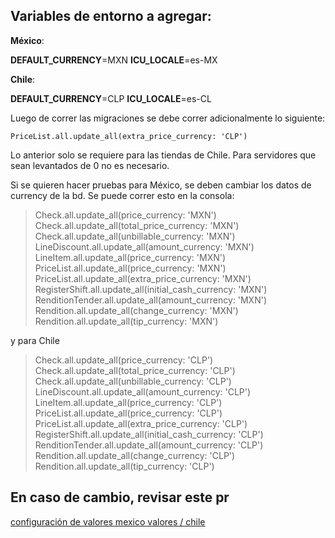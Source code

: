 
## Variables de entorno a agregar:

**México**:

**DEFAULT_CURRENCY**=MXN
**ICU_LOCALE**=es-MX

**Chile**:

**DEFAULT_CURRENCY**=CLP
**ICU_LOCALE**=es-CL

Luego de correr las migraciones se debe correr adicionalmente lo siguiente:

`PriceList.all.update_all(extra_price_currency: 'CLP')`

Lo anterior solo se requiere para las tiendas de Chile. Para servidores que sean levantados de 0 no es necesario.

Si se quieren hacer pruebas para México, se deben cambiar los datos de currency de la bd. Se puede correr esto en la consola:

> Check.all.update_all(price_currency: 'MXN')  
> Check.all.update_all(total_price_currency: 'MXN')  
> Check.all.update_all(unbillable_currency: 'MXN')  
> LineDiscount.all.update_all(amount_currency: 'MXN')  
> LineItem.all.update_all(price_currency: 'MXN')  
> PriceList.all.update_all(price_currency: 'MXN')  
> PriceList.all.update_all(extra_price_currency: 'MXN')  
> RegisterShift.all.update_all(initial_cash_currency: 'MXN')  
> RenditionTender.all.update_all(amount_currency: 'MXN')  
> Rendition.all.update_all(change_currency: 'MXN')  
> Rendition.all.update_all(tip_currency: 'MXN')

y para Chile

> Check.all.update_all(price_currency: 'CLP')  
> Check.all.update_all(total_price_currency: 'CLP')  
> Check.all.update_all(unbillable_currency: 'CLP')  
> LineDiscount.all.update_all(amount_currency: 'CLP')  
> LineItem.all.update_all(price_currency: 'CLP')  
> PriceList.all.update_all(price_currency: 'CLP')  
> PriceList.all.update_all(extra_price_currency: 'CLP')  
> RegisterShift.all.update_all(initial_cash_currency: 'CLP')  
> RenditionTender.all.update_all(amount_currency: 'CLP')  
> Rendition.all.update_all(change_currency: 'CLP')  
> Rendition.all.update_all(tip_currency: 'CLP')


## En caso de cambio, revisar este pr
[configuración de valores mexico valores / chile](https://bitbucket.org/nnodes/pof/pull-requests/129)
